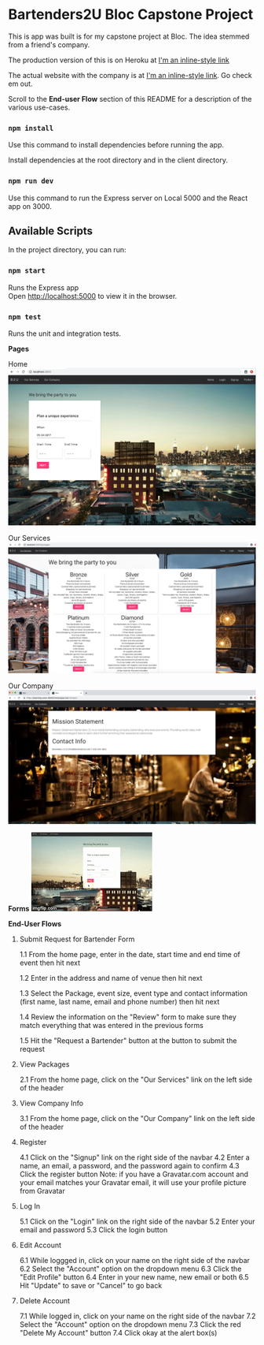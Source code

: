 # Bartenders2U Bloc Capstone Project
This is app was built is for my capstone project at Bloc. The idea stemmed from a friend's company. 

The production version of this is on Heroku at [I'm an inline-style link](https://bartenders2u.herokuapp.com)

The actual website with the company is at [I'm an inline-style link](https://www.bartenders2u.com). Go check em out.

Scroll to the **End-user Flow** section of this README for a description of the various use-cases.


### `npm install`

Use this command to install dependencies before running the app.

Install dependencies at the root directory and in the client directory.

### `npm run dev`

Use this command to run the Express server on Local 5000 and the React app on 3000.


## Available Scripts

In the project directory, you can run:

### `npm start`

Runs the Express app<br>
Open [http://localhost:5000](http://localhost:5000) to view it in the browser.



### `npm test`

Runs the unit and integration tests.<br>


**Pages**

Home
![alt text](/client/src/components/images/dev-when.png "Home Page")

Our Services
![alt text](/client/src/components/images/dev-packages.png "Packages")

Our Company
![alt text](/client/src/components/images/prod-ourcompany.png "Our Company")

**Forms**
![alt text](/client/src/components/images/multistep-form.gif "Request for Bartender Form")



**End-User Flows**

1. Submit Request for Bartender Form

    1.1 From the home page, enter in the date, start time and end time of event then hit next
   
    1.2 Enter in the address and name of venue then hit next
    
    1.3 Select the Package, event size, event type and contact information (first name, last name, email and phone number) then hit next
   
    1.4 Review the information on the "Review" form to make sure they match everything that was entered in the previous forms
  
    1.5 Hit the "Request a Bartender" button at the button to submit the request


2. View Packages

    2.1 From the home page, click on the "Our Services" link on the left side of the header

3. View Company Info

    3.1 From the home page, click on the "Our Company" link on the left side of the header

4. Register

    4.1 Click on the "Signup" link on the right side of the navbar
    4.2 Enter a name, an email, a password, and the password again to confirm
    4.3 Click the register button
    Note: if you have a Gravatar.com account and your email matches your Gravatar email, it will use your profile picture from Gravatar

5. Log In

    5.1 Click on the "Login" link on the right side of the navbar
    5.2 Enter your email and password
    5.3 Click the login button

6. Edit Account

    6.1 While loggged in, click on your name on the right side of the navbar
    6.2 Select the "Account" option on the dropdown menu
    6.3 Click the "Edit Profile" button
    6.4 Enter in your new name, new email or both
    6.5 Hit "Update" to save or "Cancel" to go back

7. Delete Account

    7.1 While logged in, click on your name on the right side of the navbar
    7.2 Select the "Account" option on the dropdown menu
    7.3 Click the red "Delete My Account" button
    7.4 Click okay at the alert box(s)


